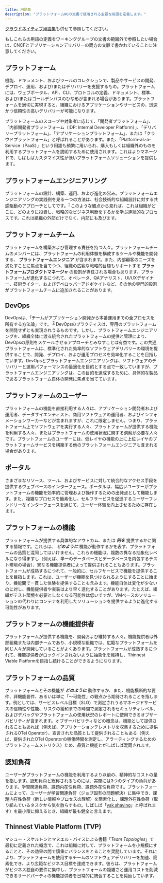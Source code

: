 ```yaml
---
title: 用語集
description: "プラットフォームWGの文書で使用される主要な用語を定義します。"
---
```


[クラウドネイティブ用語集](https://glossary.cncf.io/ja/)も併せて参照してください。

もしこれらの用語の定義をワーキンググループの文書の範囲外で参照したい場合は、CNCFとアプリケーションデリバリーの両方の文脈で書かれていることに注意してください。

## プラットフォーム
機能、ドキュメント、およびツールのコレクションで、製品やサービスの開発、デプロイ、運用、および/またはデリバリーを支援するもの。プラットフォームには、ウェブポータル、API、CLI、プロトコルの定義、ドキュメント、標準、および/またはゴールデンパスのひな形が含まれる場合があります。プラットフォームを適切に実現すると、組織におけるアプリケーションやサービスの、迅速かつ信頼性の高いデリバリーが可能になります。

プラットフォームのスコープや対象者に応じて、「開発者プラットフォーム」、「内部開発者プラットフォーム（IDP: Internal Developer Platform）」、「デリバリープラットフォーム」、「アプリケーションプラットフォーム」、または「クラウドプラットフォーム」と呼ばれることがあります。また、「Platform-as-a-Service（PaaS）」という用語も頻繁に用いられ、購入もしくは組織外のものを利用するプラットフォームを説明するために使用されます。これはよりマネージドで、しばしばカスタマイズ性が低いプラットフォームソリューションを提供します。

## プラットフォームエンジニアリング
プラットフォームの設計、構築、運用、および進化の営み。プラットフォームエンジニアリングの実践例を見る一つの方法は、社会技術的な組織設計に対する共感駆動のアプローチとしてです。<sup><a href="https://hazelweakly.me/talks/qcon-sf-2023/slides#22">1</a></sup> このような観点から見れば、これは組織がどこに、どのように投資し、戦略的なビジネス判断をするかを学ぶ連続的なプロセスです。これは組織の外部だけでなく、内部にも及びます。

## プラットフォームチーム
プラットフォームを構築および管理する責任を持つ人々。プラットフォームチームのメンバーには、プラットフォームの利用体験を構成するツールや機能を開発する、 **プラットフォームエンジニア** が含まれます。また、内部顧客のニーズを満たすことに焦点を当てつつ、組織の広範な戦略的目標もサポートする **プラットフォームプロダクトマネージャ** の役割が専任される場合もあります。プラットフォームが進化するにつれて、オペレータ、QAアナリスト、UI/UXデザイナー、技術ライター、およびデベロッパーアドボケイトなど、その他の専門的役割がプラットフォームチームに追加されることがあります。

## DevOps
DevOpsは、「チームがアプリケーション開発から本番運用までの全プロセスを所有する方法論」です。 <sup><a href="https://glossary.cncf.io/ja/devops/">2</a></sup> DevOpsのプラクティスは、専用のプラットフォームを開発せずとも実現されうるものです。しかし、プラットフォームエンジニアリングを、組織全体に渡る統合されたプラットフォームの提供と管理により、DevOpsの原則をスケールさせるアプローチとみなすことは有益です。この共通プラットフォームは、標準化された効率的なソフトウェアデリバリーの環境を提供することで、開発、デプロイ、および運用プロセスを効率化することを目指しています。DevOpsとプラットフォームエンジニアリングは、ソフトウェアのデリバリーと運用パフォーマンスの最適化を目的とする点で一致していますが、プラットフォームエンジニアリングは、この目的を達成するために、具体的な製品であるプラットフォーム自体の開発に焦点を当てています。

## プラットフォームのユーザー
プラットフォームの機能を直接利用する人々は、アプリケーション開発者および運用者、データサイエンティスト、商用ソフトウェアの運用者、およびインフォメーションワーカーなどが含まれますが、これに限定しません。つまり、プラットフォーム上でソフトウェアを実行する人々、プラットフォームが提供する機能を利用する人々、またはプラットフォームの使用状況に関する洞察が必要な人々です。プラットフォームのユーザーには、低レイヤの機能の上に上位レイヤのプラットフォームサービスを構築する他のプラットフォームエンジニアも含まれる場合があります。

## ポータル
さまざまなリソース、ツール、およびサービスに対して統合的なアクセス手段を提供するウェブベースのインターフェース。ポータルは、幅広いユーザーがプラットフォームの機能を効率的に管理および操作するための出発点として機能します。また、複雑なプロセスを簡素化し、セルフサービスを促進するユーザーフレンドリーなインターフェースを通じて、ユーザー体験を向上させるために存在します。

## プラットフォームの機能
プラットフォームが提供する具体的なアウトカム、または **_何を_** 提供するかに関する情報です。これらは、 **_どのように_** 機能が動作するかを表す、プラットフォームの品質と混同してはいけません。これらの機能は、複数の異なる抽象化レベルになり得ますし（例えば、単一のデータベースとデータベースを内包するテスト環境の場合）、異なる機能提供者によって提供されることもあります。プラットフォームが成熟するにつれて、一般的に、セルフサービスで機能を提供することを目指します。これは、ユーザーが機能を見つけられるようにすることに始まり、機能間で一貫した体験を提供することも含みます。機能自体は変化が少ないのに対し、機能提供者や実装はより早く進化することがあります。たとえば、組織がテスト環境を必要としなくなる可能性は低いですが、VMベースのソリューションの代わりにコンテナを利用したソリューションを提供するように進化する可能性があります。

## プラットフォームの機能提供者
プラットフォームが提供する機能を、開発および維持する人々。機能提供者は外部組織または内部チームであり、小規模な組織では、広範なプラットフォームを同じ人々が開発していることがよくあります。プラットフォームが成熟するにつれて、機能提供者がロックインされないように抽象化を維持し、Thinnest Viable Platformを目指し続けることができるようになります。

## プラットフォームの品質
プラットフォームとその機能が **_どのように_** 動作するか、また、機能横断的な要件、非機能要件、あるいは単に「～可能性」の観点から期待されることを指します。例としては、サービスレベル目標（SLO）で測定されうるマネージドサービスの信頼性や性能、リスクの緩和までの時間で測定されるセキュリティレベル、およびデバッグやプラットフォームの使用状況のレポートに使用できるオブザーバビリティが含まれます。オブザーバビリティなどの概念は、機能として提供されることもあれば（例えば、アプリケーションテレメトリを収集するために提供されるOTel Operator）、宣言された品質として提供されることもある（例えば、提供されたOTel Operatorの稼働時間を測定し、アラーティングするためのプラットフォームメトリクス）ため、品質と機能とがしばしば混同されます。

## 認知負荷
ユーザーがプラットフォームの機能を利用するより以前の、精神的なコストの量を指します。認知負荷と総称されるものには、実際には3つのタイプの負荷があります。学習関連負荷、課題内在性負荷、課題外在性負荷です。プラットフォームによって、ユーザーが学習関連負荷（ジョブ固有の問題解決）に集中でき、課題内在性負荷（新しい情報やプロセスの理解）を簡素化し、課題外在性負荷（取り組んでいるタスクから気を散らすもの。しばしば「[yak shaving](https://en.wiktionary.org/wiki/yak_shaving#:~:text=yak%20shaving%20(uncountable),to%20solve%20a%20larger%20problem)」と呼ばれます）を最小限に抑えるとき、組織が最も健全と言えます。

## Thinnest Viable Platform (TVP)
マシュー・スケルトンとマヌエル・パイスによる書籍「_Team Topologies_」で最初に定義された概念で、これは組織に対して、プラットフォームを小規模にすることと、その効果の間で慎重にバランスをとることを奨励しています。それにより、プラットフォームを使用するチームのソフトウェアデリバリーを加速、簡素化でき、より広範なビジネス目標を達成できます。彼らは、プラットフォームがビジネス独自の要件に集中し、プラットフォームの複雑さと運用コストを削減できるサードパーティの機能提供者を日常的に統合することを奨励しています。
